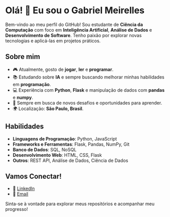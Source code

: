 # Olá! 👋 Eu sou o Gabriel Meirelles

Bem-vindo ao meu perfil do GitHub! Sou estudante de **Ciência da Computação** com foco em **Inteligência Artificial**, **Análise de Dados** e **Desenvolvimento de Software**. Tenho paixão por explorar novas tecnologias e aplicá-las em projetos práticos.

## Sobre mim

- 🎮 Atualmente, gosto de **jogar**, **ler** e **programar**.
- 📚 Estudando sobre **IA** e sempre buscando melhorar minhas habilidades em **programação**.
- 💻 Experiência com **Python**, **Flask** e manipulação de dados com **pandas** e **numpy**.
- 🚀 Sempre em busca de novos desafios e oportunidades para aprender.
- 🌍 Localização: **São Paulo, Brasil**.

## Habilidades

- **Linguagens de Programação**: Python, JavaScript
- **Frameworks e Ferramentas**: Flask, Pandas, NumPy, Git
- **Banco de Dados**: SQL, NoSQL
- **Desenvolvimento Web**: HTML, CSS, Flask
- **Outros**: REST API, Análise de Dados, Ciência de Dados

## Vamos Conectar!

- 💼 [LinkedIn](https://www.linkedin.com/in/gabrielmei/)
- 📧 [Email](gabriel.meirellessilva@hotmail.com)

Sinta-se à vontade para explorar meus repositórios e acompanhar meu progresso!
